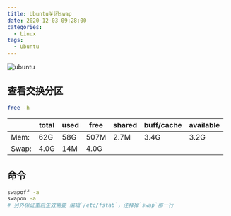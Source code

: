 ```yaml
---
title: Ubuntu关闭swap
date: 2020-12-03 09:28:00
categories:
  - Linux
tags:
  - Ubuntu
---
```


![ubuntu](https://fastly.jsdelivr.net/gh/qbmzc/images/md/wallhaven-oxkjgm.jpg)

<!-- more -->
## 查看交换分区

```bash
free -h
```

|       | total | used | free | shared | buff/cache | available |
| ----- | ----- | ---- | ---- | ------ | ---------- | --------- |
| Mem:  | 62G   | 58G  | 507M | 2.7M   | 3.4G       | 3.2G      |
| Swap: | 4.0G  | 14M  | 4.0G |        |            |           |

## 命令

```bash
swapoff -a
swapon -a
# 另外保证重启生效需要 编辑`/etc/fstab`，注释掉`swap`那一行
```